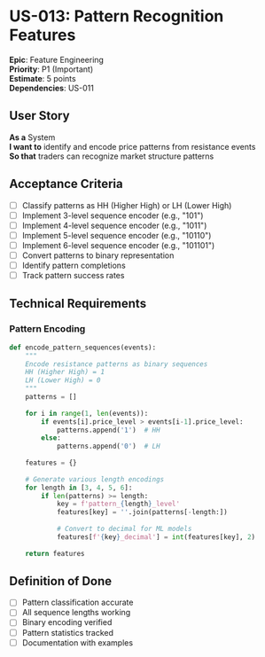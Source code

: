 # US-013: Pattern Recognition Features

**Epic**: Feature Engineering  
**Priority**: P1 (Important)  
**Estimate**: 5 points  
**Dependencies**: US-011  

## User Story

**As a** System  
**I want to** identify and encode price patterns from resistance events  
**So that** traders can recognize market structure patterns

## Acceptance Criteria

- [ ] Classify patterns as HH (Higher High) or LH (Lower High)
- [ ] Implement 3-level sequence encoder (e.g., "101")
- [ ] Implement 4-level sequence encoder (e.g., "1011")
- [ ] Implement 5-level sequence encoder (e.g., "10110")
- [ ] Implement 6-level sequence encoder (e.g., "101101")
- [ ] Convert patterns to binary representation
- [ ] Identify pattern completions
- [ ] Track pattern success rates

## Technical Requirements

### Pattern Encoding
```python
def encode_pattern_sequences(events):
    """
    Encode resistance patterns as binary sequences
    HH (Higher High) = 1
    LH (Lower High) = 0
    """
    patterns = []
    
    for i in range(1, len(events)):
        if events[i].price_level > events[i-1].price_level:
            patterns.append('1')  # HH
        else:
            patterns.append('0')  # LH
    
    features = {}
    
    # Generate various length encodings
    for length in [3, 4, 5, 6]:
        if len(patterns) >= length:
            key = f'pattern_{length}_level'
            features[key] = ''.join(patterns[-length:])
            
            # Convert to decimal for ML models
            features[f'{key}_decimal'] = int(features[key], 2)
    
    return features
```

## Definition of Done

- [ ] Pattern classification accurate
- [ ] All sequence lengths working
- [ ] Binary encoding verified
- [ ] Pattern statistics tracked
- [ ] Documentation with examples
